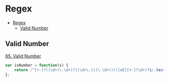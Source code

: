 # Regex
<!-- GFM-TOC -->
* [Regex](#regex)
    * [Valid Number](#Valid-Number)
<!-- GFM-TOC -->

## Valid Number
[65. Valid Number](https://leetcode.com/problems/valid-number/)
```javascript
var isNumber = function(s) {
    return /^[+-]?((\d+(\.\d+)?|(\d+\.)|(\.\d+)))([eE][+-]?\d+)?$/.test(s.trim());
};
```
